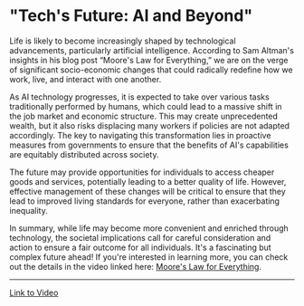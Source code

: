 # "Tech's Future: AI and Beyond"

Life is likely to become increasingly shaped by technological advancements, particularly artificial intelligence. According to Sam Altman's insights in his blog post “Moore's Law for Everything,” we are on the verge of significant socio-economic changes that could radically redefine how we work, live, and interact with one another.

As AI technology progresses, it is expected to take over various tasks traditionally performed by humans, which could lead to a massive shift in the job market and economic structure. This may create unprecedented wealth, but it also risks displacing many workers if policies are not adapted accordingly. The key to navigating this transformation lies in proactive measures from governments to ensure that the benefits of AI's capabilities are equitably distributed across society.

The future may provide opportunities for individuals to access cheaper goods and services, potentially leading to a better quality of life. However, effective management of these changes will be critical to ensure that they lead to improved living standards for everyone, rather than exacerbating inequality.

In summary, while life may become more convenient and enriched through technology, the societal implications call for careful consideration and action to ensure a fair outcome for all individuals. It's a fascinating but complex future ahead! If you're interested in learning more, you can check out the details in the video linked here: [Moore's Law for Everything](https://youtu.be/KAal4dPYe84?si=l4OIifKC5OgsZMMz).

---

[Link to Video](https://youtu.be/KAal4dPYe84?si=l4OIifKC5OgsZMMz)